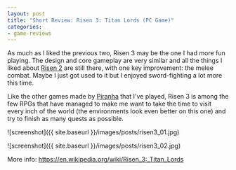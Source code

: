 ```yaml
---
layout: post
title: "Short Review: Risen 3: Titan Lords (PC Game)"
categories:
- game-reviews
---
```


<p>As much as I liked the previous two, Risen 3 may be the one I had more fun playing. The design and core gameplay are very similar and all the things I liked about <a href="http://blog.binarynonsense.com/2016/10/03/short-review-risen-2-pc/">Risen 2</a> are still there, with one key improvement: the melee combat. Maybe I just got used to it but I enjoyed sword-fighting a lot more this time.</p>
<p>Like the other games made by <a href="https://en.wikipedia.org/wiki/Piranha_Bytes">Piranha</a> that I've played, Risen 3 is among the few RPGs that have managed to make me want to take the time to visit every inch of the world (the environments look even better on this one) and try to finish as many quests as possible.</p>


![screenshot]({{ site.baseurl }}/images/posts/risen3_01.jpg)


![screenshot]({{ site.baseurl }}/images/posts/risen3_02.jpg)


<p>More info: <a href="https://en.wikipedia.org/wiki/Risen_3:_Titan_Lords">https://en.wikipedia.org/wiki/Risen_3:_Titan_Lords</a></p>
